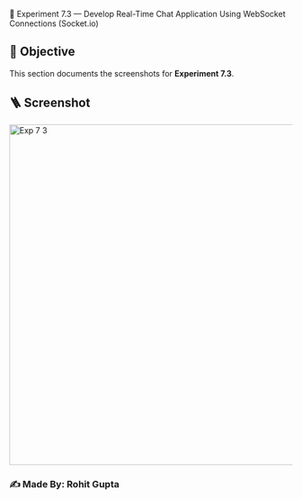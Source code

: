 📘 Experiment 7.3 — Develop Real-Time Chat Application Using WebSocket Connections (Socket.io)

## 🧩 Objective

This section documents the screenshots for **Experiment 7.3**.

## 🪜 Screenshot


<img width="911" height="605" alt="Exp 7 3" src="https://github.com/user-attachments/assets/b7263690-15b1-41f4-a5b5-fd2fa90f4169" />


### ✍️ Made By: **Rohit Gupta**
